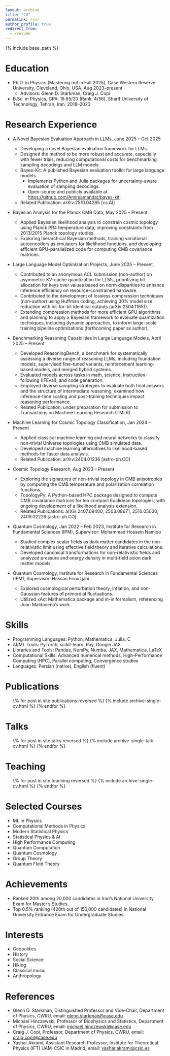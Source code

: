 ```yaml
---
layout: archive
title: "CV"
permalink: /cv/
author_profile: true
redirect_from:
  - /resume
---
```


{% include base_path %}

Education
======
* Ph.D. in Physics (Mastering out in Fall 2025), Case Western Reserve University, Cleveland, Ohio, USA, Aug 2023–present
  * Advisors: Glenn D. Starkman, Craig J. Copi
* B.Sc. in Physics, GPA: 18.85/20 (Rank: 4/56), Sharif University of Technology, Tehran, Iran, 2018–2023

Research Experience
======
* A Novel Bayesian Evaluation Approach in LLMs, June 2025 – Oct 2025
  * Developing a novel Bayesian evaluation framework for LLMs.
  * Designed the method to be more robust and accurate, especially with fewer trials, reducing computational costs for benchmarking sampling decodings and LLM models.
  * Bayes-Kit: A published Bayesian evaluation toolkit for large language models.
    * Implements Python and Julia packages for uncertainty-aware evaluation of sampling decodings.
    * Open-source and publicly available at https://github.com/Amirsamandar/bayes-kit.
  * Related Publication: arXiv:2510.04265 [cs.AI]

* Bayesian Analysis for the Planck CMB Data, May 2025 – Present
  * Applied Bayesian likelihood analysis to constrain cosmic topology using Planck PR4 temperature data, improving constraints from 2013/2015 Planck topology studies.
  * Exploring hierarchical Bayesian methods, training variational autoencoders as emulators for likelihood functions, and developing efficient GPU-parallelized code for computing CMB covariance matrices.

* Large Language Model Optimization Projects, June 2025 – Present
  * Contributed to an anonymous ACL submission (non-author) on asymmetric KV-cache quantization for LLMs, prioritizing bit allocation for keys over values based on norm disparities to enhance inference efficiency on resource-constrained hardware.
  * Contributed to the development of lossless compression techniques (non-author) using Huffman coding, achieving 30% model size reduction with bit-for-bit identical outputs (arXiv:2504.11651).
  * Extending compression methods for more efficient GPU algorithms and planning to apply a Bayesian framework to evaluate quantization techniques, including dynamic approaches, to inform large-scale training pipeline optimizations (forthcoming paper as author).

* Benchmarking Reasoning Capabilities in Large Language Models, April 2025 – Present
  * Developed ReasoningBench, a benchmark for systematically assessing a diverse range of reasoning LLMs, including foundation models, supervised fine-tuned variants, reinforcement learning-based models, and merged hybrid systems.
  * Evaluated models across tasks in math, science, instruction-following (IFEval), and code generation.
  * Employed diverse sampling strategies to evaluate both final answers and the structure of intermediate reasoning; examined how inference-time scaling and post-training techniques impact reasoning performance.
  * Related Publication: under preparation for submission to Transactions on Machine Learning Research (TMLR).

* Machine Learning for Cosmic Topology Classification, Jan 2024 – Present
  * Applied classical machine learning and neural networks to classify non-trivial Universe topologies using CMB simulated data.
  * Developed machine learning alternatives to likelihood-based methods for faster data analysis.
  * Related Publication: arXiv:2404.01236 [astro-ph.CO]

* Cosmic Topology Research, Aug 2023 – Present
  * Exploring the signatures of non-trivial topology in CMB anisotropies by computing the CMB temperature and polarization correlation functions.
  * TopologyPy: A Python-based HPC package designed to compute CMB covariance matrices for ten compact Euclidean topologies, with ongoing development of a likelihood analysis extension.
  * Related Publications: arXiv:2407.09400, 2503.08671, 2510.05030, 2409.02226 [astro-ph.CO]

* Quantum Cosmology, Jan 2022 – Feb 2023, Institute for Research in Fundamental Sciences (IPM), Supervisor: Mohammad Hossein Namjoo
  * Studied complex scalar fields as dark matter candidates in the non-relativistic limit using effective field theory and iterative calculations.
  * Developed canonical transformations for non-relativistic fields and analyzed pressure and energy density in multi-field axion dark matter models.

* Quantum Cosmology, Institute for Research in Fundamental Sciences (IPM), Supervisor: Hassan Firouzjahi
  * Explored cosmological perturbation theory, inflation, and non-Gaussian features of primordial fluctuations.
  * Utilized xAct Mathematica package and in-in formalism, referencing Juan Maldacena’s work.

Skills
======
* Programming Languages: Python, Mathematica, Julia, C
* AI/ML Tools: PyTorch, scikit-learn, Ray, Google JAX
* Libraries and Tools: Pandas, NumPy, Numba, JAX, Mathematica, LaTeX
* Computational Skills: Advanced numerical methods, High-Performance Computing (HPC), Parallel computing, Convergence studies
* Languages: Persian (native), English (fluent)

Publications
======
  <ul>{% for post in site.publications reversed %}
    {% include archive-single-cv.html %}
  {% endfor %}</ul>
  
Talks
======
  <ul>{% for post in site.talks reversed %}
    {% include archive-single-talk-cv.html %}
  {% endfor %}</ul>
  
Teaching
======
  <ul>{% for post in site.teaching reversed %}
    {% include archive-single-cv.html %}
  {% endfor %}</ul>

Selected Courses
======
* ML in Physics
* Computational Methods in Physics
* Modern Statistical Physics
* Statistical Physics & AI
* High Performance Computing
* Quantum Computation
* Quantum Cosmology
* Group Theory
* Quantum Field Theory

Achievements
======
* Ranked 20th among 20,000 candidates in Iran’s National University Exam for Master’s Studies.
* Top 0.5% ranking (420th out of 150,000 candidates) in National University Entrance Exam for Undergraduate Studies.

Interests
======
* Geopolitics
* History
* Social Science
* Hiking
* Classical music
* Anthropology

References
======
* Glenn D. Starkman, Distinguished Professor and Vice-Chair, Department of Physics, CWRU, email: glenn.starkman@case.edu
* Michael Hinczewski, Professor of Biophysics and Statistics, Department of Physics, CWRU, email: michael.hinczewski@case.edu
* Craig J. Copi, Professor, Department of Physics, CWRU, email: craig.copi@case.edu
* Yashar Akrami, Assistant Research Professor, Institute for Theoretical Physics (IFT) UAM-CSIC in Madrid, email: yashar.akrami@csic.es
